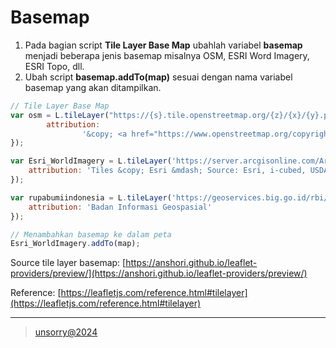 # Basemap

1. Pada bagian script **Tile Layer Base Map** ubahlah variabel **basemap** menjadi beberapa jenis basemap misalnya OSM, ESRI Word Imagery, ESRI Topo, dll.
2. Ubah script **basemap.addTo(map)** sesuai dengan nama variabel basemap yang akan ditampilkan.

```javascript
// Tile Layer Base Map
var osm = L.tileLayer("https://{s}.tile.openstreetmap.org/{z}/{x}/{y}.png", {
		attribution:
				'&copy; <a href="https://www.openstreetmap.org/copyright">OpenStreetMap</a> contributors',
});

var Esri_WorldImagery = L.tileLayer('https://server.arcgisonline.com/ArcGIS/rest/services/World_Imagery/MapServer/tile/{z}/{y}/{x}', {
	attribution: 'Tiles &copy; Esri &mdash; Source: Esri, i-cubed, USDA, USGS, AEX, GeoEye, Getmapping, Aerogrid, IGN, IGP, UPR-EGP, and the GIS User Community'
});

var rupabumiindonesia = L.tileLayer('https://geoservices.big.go.id/rbi/rest/services/BASEMAP/Rupabumi_Indonesia/MapServer/tile/{z}/{y}/{x}', {
	attribution: 'Badan Informasi Geospasial'
});

// Menambahkan basemap ke dalam peta
Esri_WorldImagery.addTo(map);

```

Source tile layer basemap: [https://anshori.github.io/leaflet-providers/preview/](https://anshori.github.io/leaflet-providers/preview/)

Reference: [https://leafletjs.com/reference.html#tilelayer](https://leafletjs.com/reference.html#tilelayer)

---
> [unsorry@2024](https://unsorry.net)